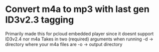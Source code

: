 # Convert m4a to mp3 with last gen ID3v2.3 tagging
Primarily made this for pcloud embedded player since it doesnt support ID3v2.4 nor m4a
Takes in two (required) arguments when running
-d -> directory where your m4a files are
-o -> output directory
